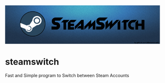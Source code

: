 ![](https://github.com/afonsosousah/steamswitch/blob/master/GitHub_banner.png)
# steamswitch
Fast and Simple program to Switch between Steam Accounts
